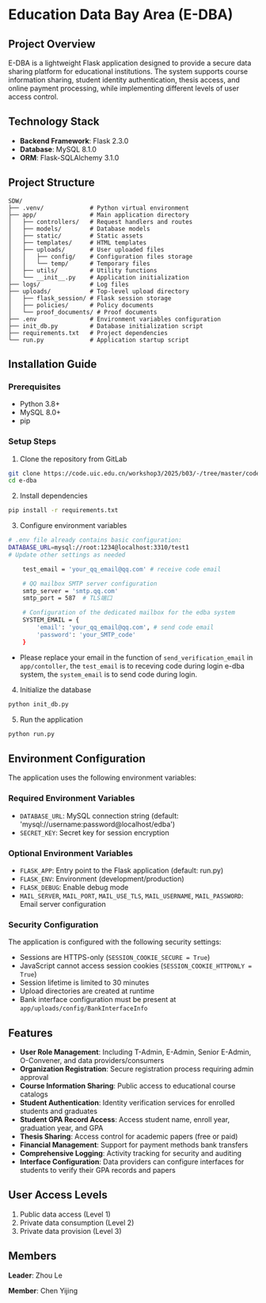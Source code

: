 # Education Data Bay Area (E-DBA)

## Project Overview
E-DBA is a lightweight Flask application designed to provide a secure data sharing platform for educational institutions. The system supports course information sharing, student identity authentication, thesis access, and online payment processing, while implementing different levels of user access control.

## Technology Stack
- **Backend Framework**: Flask 2.3.0
- **Database**: MySQL 8.1.0
- **ORM**: Flask-SQLAlchemy 3.1.0

## Project Structure
```
SDW/
├── .venv/             # Python virtual environment
├── app/               # Main application directory
│   ├── controllers/   # Request handlers and routes
│   ├── models/        # Database models
│   ├── static/        # Static assets
│   ├── templates/     # HTML templates
│   ├── uploads/       # User uploaded files
│   │   ├── config/    # Configuration files storage
│   │   └── temp/      # Temporary files
│   ├── utils/         # Utility functions
│   └── __init__.py    # Application initialization
├── logs/              # Log files
├── uploads/           # Top-level upload directory
│   ├── flask_session/ # Flask session storage
│   ├── policies/      # Policy documents
│   └── proof_documents/ # Proof documents
├── .env               # Environment variables configuration
├── init_db.py         # Database initialization script
├── requirements.txt   # Project dependencies
└── run.py             # Application startup script
```

## Installation Guide

### Prerequisites
- Python 3.8+
- MySQL 8.0+
- pip

### Setup Steps
1. Clone the repository from GitLab
```bash
git clone https://code.uic.edu.cn/workshop3/2025/b03/-/tree/master/code/code_b03
cd e-dba
```

2. Install dependencies
```bash
pip install -r requirements.txt
```

3. Configure environment variables
```bash
# .env file already contains basic configuration:
DATABASE_URL=mysql://root:1234@localhost:3310/test1
# Update other settings as needed
```

```bash
    test_email = 'your_qq_email@qq.com' # receive code email

    # QQ mailbox SMTP server configuration
    smtp_server = 'smtp.qq.com'
    smtp_port = 587  # TLS端口

    # Configuration of the dedicated mailbox for the edba system
    SYSTEM_EMAIL = {
        'email': 'your_qq_email@qq.com', # send code email
        'password': 'your_SMTP_code'
    }
```
* Please replace your email in the function of `send_verification_email` in `app/contoller`, the `test_email` is to receving code during login e-dba system, the `system_email` is to send code during login.


4. Initialize the database
```bash
python init_db.py
```

5. Run the application
```bash
python run.py
```

## Environment Configuration
The application uses the following environment variables:

### Required Environment Variables
* `DATABASE_URL`: MySQL connection string (default: 'mysql://username:password@localhost/edba')
* `SECRET_KEY`: Secret key for session encryption

### Optional Environment Variables
* `FLASK_APP`: Entry point to the Flask application (default: run.py)
* `FLASK_ENV`: Environment (development/production)
* `FLASK_DEBUG`: Enable debug mode
* `MAIL_SERVER`, `MAIL_PORT`, `MAIL_USE_TLS`, `MAIL_USERNAME`, `MAIL_PASSWORD`: Email server configuration


### Security Configuration
The application is configured with the following security settings:
* Sessions are HTTPS-only (`SESSION_COOKIE_SECURE = True`)
* JavaScript cannot access session cookies (`SESSION_COOKIE_HTTPONLY = True`)
* Session lifetime is limited to 30 minutes
* Upload directories are created at runtime
* Bank interface configuration must be present at `app/uploads/config/BankInterfaceInfo`

## Features
- **User Role Management**: Including T-Admin, E-Admin, Senior E-Admin, O-Convener, and data providers/consumers
- **Organization Registration**: Secure registration process requiring admin approval
- **Course Information Sharing**: Public access to educational course catalogs
- **Student Authentication**: Identity verification services for enrolled students and graduates
- **Student GPA Record Access**: Access student name, enroll year, graduation year, and GPA
- **Thesis Sharing**: Access control for academic papers (free or paid)
- **Financial Management**: Support for payment methods bank transfers
- **Comprehensive Logging**: Activity tracking for security and auditing
- **Interface Configuration**: Data providers can configure interfaces for students to verify their GPA records and papers


## User Access Levels
1. Public data access (Level 1)
2. Private data consumption (Level 2)
3. Private data provision (Level 3)

## Members
**Leader**: Zhou Le

**Member**: Chen Yijing
